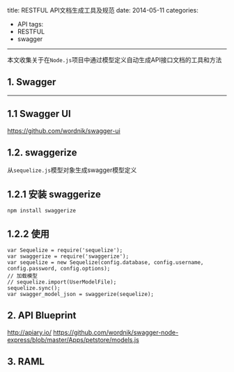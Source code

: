 title: RESTFUL API文档生成工具及规范
date: 2014-05-11
categories:
  - API
tags:
  - RESTFUL
  - swagger
---

本文收集关于在`Node.js`项目中通过模型定义自动生成API接口文档的工具和方法


<!-- more -->
## 1. Swagger

----------

## 1.1 Swagger UI

https://github.com/wordnik/swagger-ui

## 1.2. swaggerize

从`sequelize.js`模型对象生成swagger模型定义

## 1.2.1 安装 swaggerize

```
npm install swaggerize
```

## 1.2.2 使用

```
var Sequelize = require('sequelize');
var swaggerize = require('swaggerize');
var sequelize = new Sequelize(config.database, config.username, config.password, config.options);
// 加载模型
// sequelize.import(UserModelFile);
sequelize.sync();
var swagger_model_json = swaggerize(sequelize);
```

## 2. API Blueprint

http://apiary.io/
https://github.com/wordnik/swagger-node-express/blob/master/Apps/petstore/models.js

## 3. RAML